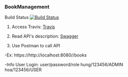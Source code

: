 ### BookManagement

Build Status [![Build Status](https://travis-ci.org/hungqtc/BookManagement.svg?branch=update_project)](https://travis-ci.org/hungqtc/BookManagement)

1. Access Travis: [Travis](https://travis-ci.org/hungqtc/BookManagement/builds/629269677)

1. Read API's description: [Swagger](https://hung-java-spring.herokuapp.com/swagger-ui.html)

1. Use Postman to call API

-Ex: https://http://localhost:8080//books

-Info User Login: user/password/role
hung/123456/ADMIN
hoa/123456/USER

